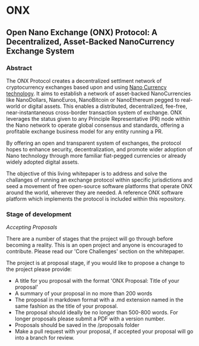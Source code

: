 # ONX
## Open Nano Exchange (ONX) Protocol: A Decentralized, Asset-Backed NanoCurrency Exchange System

### Abstract

The ONX Protocol creates a decentralized settlment network of cryptocurrency exchanges based upon and using [Nano Currency technology](nano.org). It aims to establish a network of asset-backed NanoCurrencies like NanoDollars, NanoEuros, NanoBitcoin or NanoEthereum pegged to real-world or digital assets. This enables a distributed, decentralized, fee-free, near-instantaneous cross-border transaction system of exchange. ONX leverages the status given to any Principle Representative (PR) node within the Nano network to operate global consensus and standards, offering a profitable exchange business model for any entity running a PR. 

By offering an open and transparent system of exchanges, the protocol hopes to enhance security, decentralization, and promote wider adoption of Nano technology through more familiar fiat-pegged currencies or already widely adopted digital assets. 

The objective of this living whitepaper is to address and solve the challanges of running an exchange protocol within specific jurisdictions and seed a movement of free open-source software platforms that operate ONX around the world, wherever they are needed. A reference ONX software platform which implements the protocol is included within this repository.

### Stage of development

*Accepting Proposals*

There are a number of stages that the project will go through before becoming a reality. This is an open project and anyone is encouraged to contribute. Please read our 'Core Challenges' section on the whitepaper.

The project is at proposal stage, if you would like to propose a change to the project please provide:

- A title for you proposal with the format 'ONX Proposal: Title of your proposal'
- A summary of your proposal in no more than 200 words
- The proposal in markdown format with a .md extension named in the same fashion as the title of your proposal.
- The proposal should ideally be no longer than 500-800 words. For longer proposals please submit a PDF with a version number.
- Proposals should be saved in the /proposals folder
- Make a pull request with your proposal, if accepted your proposal will go into a branch for review.
